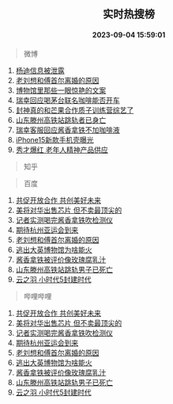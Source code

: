 <div align="center"><h2>实时热搜榜</h2><h4>2023-09-04 15:59:01</h4></div>

> 微博  

1. [杨迪信息被泄露](https://s.weibo.com/weibo?q=%23%E6%9D%A8%E8%BF%AA%E4%BF%A1%E6%81%AF%E8%A2%AB%E6%B3%84%E9%9C%B2%23&t=31&band_rank=1&Refer=top)<br />
2. [老刘想和傅首尔离婚的原因](https://s.weibo.com/weibo?q=%23%E8%80%81%E5%88%98%E6%83%B3%E5%92%8C%E5%82%85%E9%A6%96%E5%B0%94%E7%A6%BB%E5%A9%9A%E7%9A%84%E5%8E%9F%E5%9B%A0%23&t=31&band_rank=2&Refer=top)<br />
3. [博物馆里那些一眼惊艳的文案](https://s.weibo.com/weibo?q=%23%E5%8D%9A%E7%89%A9%E9%A6%86%E9%87%8C%E9%82%A3%E4%BA%9B%E4%B8%80%E7%9C%BC%E6%83%8A%E8%89%B3%E7%9A%84%E6%96%87%E6%A1%88%23&t=31&band_rank=3&Refer=top)<br />
4. [瑞幸回应喝茅台联名咖啡能否开车](https://s.weibo.com/weibo?q=%23%E7%91%9E%E5%B9%B8%E5%9B%9E%E5%BA%94%E5%96%9D%E8%8C%85%E5%8F%B0%E8%81%94%E5%90%8D%E5%92%96%E5%95%A1%E8%83%BD%E5%90%A6%E5%BC%80%E8%BD%A6%23&t=31&band_rank=4&Refer=top)<br />
5. [封神真的和芒果合作质子训练营综艺了](https://s.weibo.com/weibo?q=%23%E5%B0%81%E7%A5%9E%E7%9C%9F%E7%9A%84%E5%92%8C%E8%8A%92%E6%9E%9C%E5%90%88%E4%BD%9C%E8%B4%A8%E5%AD%90%E8%AE%AD%E7%BB%83%E8%90%A5%E7%BB%BC%E8%89%BA%E4%BA%86%23&t=31&band_rank=5&Refer=top)<br />
6. [山东滕州高铁站跳轨者已身亡](https://s.weibo.com/weibo?q=%23%E5%B1%B1%E4%B8%9C%E6%BB%95%E5%B7%9E%E9%AB%98%E9%93%81%E7%AB%99%E8%B7%B3%E8%BD%A8%E8%80%85%E5%B7%B2%E8%BA%AB%E4%BA%A1%23&t=31&band_rank=6&Refer=top)<br />
7. [瑞幸客服回应酱香拿铁不加咖啡液](https://s.weibo.com/weibo?q=%23%E7%91%9E%E5%B9%B8%E5%AE%A2%E6%9C%8D%E5%9B%9E%E5%BA%94%E9%85%B1%E9%A6%99%E6%8B%BF%E9%93%81%E4%B8%8D%E5%8A%A0%E5%92%96%E5%95%A1%E6%B6%B2%23&t=31&band_rank=7&Refer=top)<br />
8. [iPhone15新款手机壳曝光](https://s.weibo.com/weibo?q=%23iPhone15%E6%96%B0%E6%AC%BE%E6%89%8B%E6%9C%BA%E5%A3%B3%E6%9B%9D%E5%85%89%23&t=31&band_rank=8&Refer=top)<br />
9. [秀才爆红 老年人精神产品供应](https://s.weibo.com/weibo?q=%E7%A7%80%E6%89%8D%E7%88%86%E7%BA%A2%20%E8%80%81%E5%B9%B4%E4%BA%BA%E7%B2%BE%E7%A5%9E%E4%BA%A7%E5%93%81%E4%BE%9B%E5%BA%94&t=31&band_rank=9&Refer=top)<br />

> 知乎  


> 百度  

1. [共促开放合作 共创美好未来](https://www.baidu.com/s?wd=%E5%85%B1%E4%BF%83%E5%BC%80%E6%94%BE%E5%90%88%E4%BD%9C+%E5%85%B1%E5%88%9B%E7%BE%8E%E5%A5%BD%E6%9C%AA%E6%9D%A5&sa=fyb_news&rsv_dl=fyb_news)<br />
2. [美将对华出售芯片 但不卖最顶尖的](https://www.baidu.com/s?wd=%E7%BE%8E%E5%B0%86%E5%AF%B9%E5%8D%8E%E5%87%BA%E5%94%AE%E8%8A%AF%E7%89%87+%E4%BD%86%E4%B8%8D%E5%8D%96%E6%9C%80%E9%A1%B6%E5%B0%96%E7%9A%84&sa=fyb_news&rsv_dl=fyb_news)<br />
3. [记者实测喝完酱香拿铁吹检测仪](https://www.baidu.com/s?wd=%E8%AE%B0%E8%80%85%E5%AE%9E%E6%B5%8B%E5%96%9D%E5%AE%8C%E9%85%B1%E9%A6%99%E6%8B%BF%E9%93%81%E5%90%B9%E6%A3%80%E6%B5%8B%E4%BB%AA&sa=fyb_news&rsv_dl=fyb_news)<br />
4. [期待杭州亚运会到来](https://www.baidu.com/s?wd=%E6%9C%9F%E5%BE%85%E6%9D%AD%E5%B7%9E%E4%BA%9A%E8%BF%90%E4%BC%9A%E5%88%B0%E6%9D%A5&sa=fyb_news&rsv_dl=fyb_news)<br />
5. [老刘想和傅首尔离婚的原因](https://www.baidu.com/s?wd=%E8%80%81%E5%88%98%E6%83%B3%E5%92%8C%E5%82%85%E9%A6%96%E5%B0%94%E7%A6%BB%E5%A9%9A%E7%9A%84%E5%8E%9F%E5%9B%A0&sa=fyb_news&rsv_dl=fyb_news)<br />
6. [逃出大英博物馆为啥能火](https://www.baidu.com/s?wd=%E9%80%83%E5%87%BA%E5%A4%A7%E8%8B%B1%E5%8D%9A%E7%89%A9%E9%A6%86%E4%B8%BA%E5%95%A5%E8%83%BD%E7%81%AB&sa=fyb_news&rsv_dl=fyb_news)<br />
7. [酱香拿铁被评价像玫瑰腐乳汁](https://www.baidu.com/s?wd=%E9%85%B1%E9%A6%99%E6%8B%BF%E9%93%81%E8%A2%AB%E8%AF%84%E4%BB%B7%E5%83%8F%E7%8E%AB%E7%91%B0%E8%85%90%E4%B9%B3%E6%B1%81&sa=fyb_news&rsv_dl=fyb_news)<br />
8. [山东滕州高铁站跳轨男子已死亡](https://www.baidu.com/s?wd=%E5%B1%B1%E4%B8%9C%E6%BB%95%E5%B7%9E%E9%AB%98%E9%93%81%E7%AB%99%E8%B7%B3%E8%BD%A8%E7%94%B7%E5%AD%90%E5%B7%B2%E6%AD%BB%E4%BA%A1&sa=fyb_news&rsv_dl=fyb_news)<br />
9. [云之羽 小时代5封建时代](https://www.baidu.com/s?wd=%E4%BA%91%E4%B9%8B%E7%BE%BD+%E5%B0%8F%E6%97%B6%E4%BB%A35%E5%B0%81%E5%BB%BA%E6%97%B6%E4%BB%A3&sa=fyb_news&rsv_dl=fyb_news)<br />

> 哔哩哔哩  

1. [共促开放合作 共创美好未来](https://www.baidu.com/s?wd=%E5%85%B1%E4%BF%83%E5%BC%80%E6%94%BE%E5%90%88%E4%BD%9C+%E5%85%B1%E5%88%9B%E7%BE%8E%E5%A5%BD%E6%9C%AA%E6%9D%A5&sa=fyb_news&rsv_dl=fyb_news)<br />
2. [美将对华出售芯片 但不卖最顶尖的](https://www.baidu.com/s?wd=%E7%BE%8E%E5%B0%86%E5%AF%B9%E5%8D%8E%E5%87%BA%E5%94%AE%E8%8A%AF%E7%89%87+%E4%BD%86%E4%B8%8D%E5%8D%96%E6%9C%80%E9%A1%B6%E5%B0%96%E7%9A%84&sa=fyb_news&rsv_dl=fyb_news)<br />
3. [记者实测喝完酱香拿铁吹检测仪](https://www.baidu.com/s?wd=%E8%AE%B0%E8%80%85%E5%AE%9E%E6%B5%8B%E5%96%9D%E5%AE%8C%E9%85%B1%E9%A6%99%E6%8B%BF%E9%93%81%E5%90%B9%E6%A3%80%E6%B5%8B%E4%BB%AA&sa=fyb_news&rsv_dl=fyb_news)<br />
4. [期待杭州亚运会到来](https://www.baidu.com/s?wd=%E6%9C%9F%E5%BE%85%E6%9D%AD%E5%B7%9E%E4%BA%9A%E8%BF%90%E4%BC%9A%E5%88%B0%E6%9D%A5&sa=fyb_news&rsv_dl=fyb_news)<br />
5. [老刘想和傅首尔离婚的原因](https://www.baidu.com/s?wd=%E8%80%81%E5%88%98%E6%83%B3%E5%92%8C%E5%82%85%E9%A6%96%E5%B0%94%E7%A6%BB%E5%A9%9A%E7%9A%84%E5%8E%9F%E5%9B%A0&sa=fyb_news&rsv_dl=fyb_news)<br />
6. [逃出大英博物馆为啥能火](https://www.baidu.com/s?wd=%E9%80%83%E5%87%BA%E5%A4%A7%E8%8B%B1%E5%8D%9A%E7%89%A9%E9%A6%86%E4%B8%BA%E5%95%A5%E8%83%BD%E7%81%AB&sa=fyb_news&rsv_dl=fyb_news)<br />
7. [酱香拿铁被评价像玫瑰腐乳汁](https://www.baidu.com/s?wd=%E9%85%B1%E9%A6%99%E6%8B%BF%E9%93%81%E8%A2%AB%E8%AF%84%E4%BB%B7%E5%83%8F%E7%8E%AB%E7%91%B0%E8%85%90%E4%B9%B3%E6%B1%81&sa=fyb_news&rsv_dl=fyb_news)<br />
8. [山东滕州高铁站跳轨男子已死亡](https://www.baidu.com/s?wd=%E5%B1%B1%E4%B8%9C%E6%BB%95%E5%B7%9E%E9%AB%98%E9%93%81%E7%AB%99%E8%B7%B3%E8%BD%A8%E7%94%B7%E5%AD%90%E5%B7%B2%E6%AD%BB%E4%BA%A1&sa=fyb_news&rsv_dl=fyb_news)<br />
9. [云之羽 小时代5封建时代](https://www.baidu.com/s?wd=%E4%BA%91%E4%B9%8B%E7%BE%BD+%E5%B0%8F%E6%97%B6%E4%BB%A35%E5%B0%81%E5%BB%BA%E6%97%B6%E4%BB%A3&sa=fyb_news&rsv_dl=fyb_news)<br />
